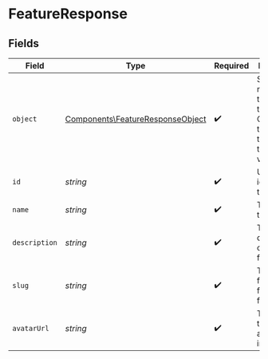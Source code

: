 # FeatureResponse


## Fields

| Field                                                                                 | Type                                                                                  | Required                                                                              | Description                                                                           |
| ------------------------------------------------------------------------------------- | ------------------------------------------------------------------------------------- | ------------------------------------------------------------------------------------- | ------------------------------------------------------------------------------------- |
| `object`                                                                              | [Components\FeatureResponseObject](../../Models/Components/FeatureResponseObject.md)  | :heavy_check_mark:                                                                    | String representing the object's type. Objects of the same type share the same value. |
| `id`                                                                                  | *string*                                                                              | :heavy_check_mark:                                                                    | Unique identifier for the feature.                                                    |
| `name`                                                                                | *string*                                                                              | :heavy_check_mark:                                                                    | The name of the feature.                                                              |
| `description`                                                                         | *string*                                                                              | :heavy_check_mark:                                                                    | The description of the feature.                                                       |
| `slug`                                                                                | *string*                                                                              | :heavy_check_mark:                                                                    | The URL-friendly slug for the feature.                                                |
| `avatarUrl`                                                                           | *string*                                                                              | :heavy_check_mark:                                                                    | The URL of the feature's avatar image.                                                |